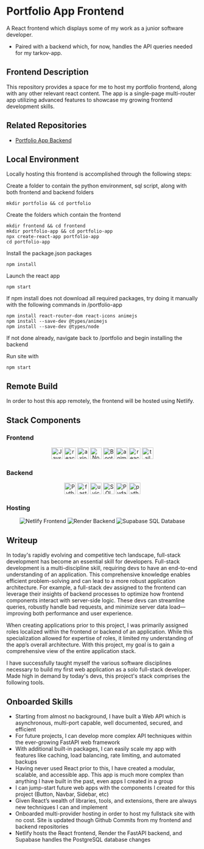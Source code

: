 # Portfolio App Frontend
A React frontend which displays some of my work as a junior software developer.
- Paired with a backend which, for now, handles the API queries needed for my tarkov-app.

## Frontend Description
This repository provides a space for me to host my portfolio frontend, along with any other relevant react content. The app is a single-page multi-router app utilizing advanced features to showcase my growing frontend development skills. 

## Related Repositories
- <a href="https://github.com/McGovern7/portfolio-app-backend">Portfolio App Backend</a>

## Local Environment
Locally hosting this frontend is accomplished through the following steps:

Create a folder to contain the python environment, sql script, along with both frontend and backend folders
```
mkdir portfolio && cd portfolio
```
Create the folders which contain the frontend
```
mkdir frontend && cd frontend
mkdir portfolio-app && cd portfolio-app
npx create-react-app portfolio-app
cd portfolio-app
```
Install the package.json packages
```
npm install
```
Launch the react app
```
npm start
```
If npm install does not download all required packages, try doing it manually with the following commands in /portfolio-app
```
npm install react-router-dom react-icons animejs
npm install --save-dev @types/animejs
npm install --save-dev @types/node
```
If not done already, navigate back to /portfolio and begin installing the backend

Run site with
```
npm start
```

## Remote Build
In order to host this app remotely, the frontend will be hosted using Netlify.

## Stack Components
### Frontend
<div align="center">
    <img height="30px" width="auto" alt="Javscript" src="https://img.shields.io/badge/-empty?logo=javascript&label=Javascript&labelColor=%234d3459&color=%23fcdc00" />
    <img height="30px" width="auto" alt="react version 18.3.1" src="https://img.shields.io/npm/v/react?logo=react&label=React&color=%2300C4DC" />
    <img height="30px" width="auto" alt="axios version 1.7.8" src="https://img.shields.io/npm/v/axios?logo=axios&label=Axios&logoColor=%23671ddf&color=%23671ddf" />
    <img height="30px" width="auto" alt="Node.js version 20.18.1" src="https://img.shields.io/npm/v/node?logo=node.js&label=Node&color=%23417E38" />
    <img height="30px" width="auto" alt="Bootstrap version 5.3.3" src="https://img.shields.io/npm/v/bootstrap?logo=bootstrap&label=Bootstrap&color=%239461fb" />
    <img height="30px" width="auto" alt="anime.js version 3.2.2" src="https://img.shields.io/npm/v/animejs?logo=anime&label=anime.js&color=%23F74F4D" />
    <img height="30px" width="auto" alt="react-icons version 5.3.0" src="https://img.shields.io/npm/v/react-icons?logo=anime&label=react-icons&color=%23e91e63" />
    <img height="30px" width="auto" alt="tailwindcss version 3.4.15" src="https://img.shields.io/npm/v/tailwindcss?logo=tailwindcss&label=Tailwind%20CSS&color=%2338bdf9" />
</div>

### Backend
<div align="center">
    <img height="30px" width="auto" alt="Python" src="https://img.shields.io/badge/-empty?logo=python&label=Python&labelColor=%23214868&color=%23ffde73" />
    <img height="30px" width="auto" alt="fast API version 0.0.8" src="https://img.shields.io/npm/v/fastapi?logo=fastapi&label=FastAPI&color=%23009485" />
    <img height="30px" width="auto" alt="uvicorn version 0.32.1" src="https://img.shields.io/pypi/v/uvicorn?label=Uvicorn&color=%232094f3" />
    <img height="30px" width="auto" alt="SQLAlchemy version 2.0.36" src="https://img.shields.io/pypi/v/sqlalchemy?logo=sqlalchemy&label=SQLAlchemy&color=%23778877" />
    <img height="30px" width="auto" alt="Pydantic version 2.10.2" src="https://img.shields.io/pypi/v/pydantic?logo=pydantic&label=Pydantic&logoColor=%23e92063&color=%23e92063" />
    <img height="30px" width="auto" alt="python jose version 3.3.0" src="https://img.shields.io/pypi/v/python-jose?label=python-jose&color=%23006dad" />  
</div>

### Hosting
<div align="center">
    <img className='col shield' alt="Netlify Frontend" src="https://img.shields.io/badge/Frontend-%20?logo=Netlify&logoColor=%2332e2de&label=Netlify&color=%2332e2de" />
    <img className='col shield' alt="Render Backend" src="https://img.shields.io/badge/Backend-%20?logo=Render&label=Render&color=%232a0052" />
    <img className='col shield' alt="Supabase SQL Database" src="https://img.shields.io/badge/SQL%20Database-%20?logo=Supabase&label=Supabase&color=%2339c385" />
</div>

## Writeup
In today's rapidly evolving and competitive tech landscape, full-stack development has become an essential skill for developers. Full-stack development is a multi-discipline skill, requiring devs to have an end-to-end understanding of an application. This comprehensive knowledge enables efficient problem-solving and can lead to a more robust application architecture. For example, a full-stack dev assigned to the frontend can leverage their insights of backend processes to optimize how frontend components interact with server-side logic. These devs can streamline queries, robustly handle bad requests, and minimize server data load—improving both performance and user experience.

When creating applications prior to this project, I was primarily assigned roles localized within the frontend or backend of an application. While this specialization allowed for expertise of roles, it limited my understanding of the app’s overall architecture. With this project, my goal is to gain a comprehensive view of the entire application stack.

I have successfully taught myself the various software disciplines necessary to build my first web application as a solo full-stack developer. Made high in demand by today's devs, this project's stack comprises the following tools.

## Onboarded Skills
- Starting from almost no background, I have built a Web API which is asynchronous, multi-port capable, well documented, secured, and efficient
- For future projects, I can develop more complex API techniques within the ever-growing FastAPI web framework
- With additional built-in packages, I can easily scale my app with features like caching, load balancing, rate limiting, and automated backups
- Having never used React prior to this, I have created a modular, scalable, and accessible app. This app is much more complex than anything I have built in the past, even apps I created in a group
- I can jump-start future web apps with the components I created for this project (Button, Navbar, Sidebar, etc)
- Given React’s wealth of libraries, tools, and extensions, there are always new techniques I can and implement
- Onboarded multi-provider hosting in order to host my fullstack site with no cost. Site is updated though Github Commits from my frontend and backend repositories
- Netlify hosts the React frontend, Render the FastAPI backend, and Supabase handles the PostgreSQL database changes
